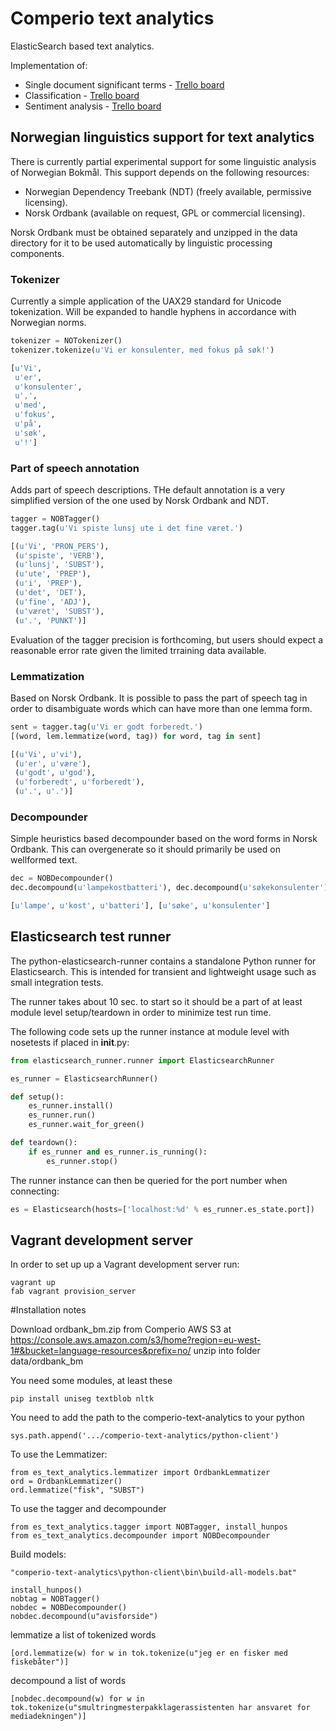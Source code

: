# Comperio text analytics

ElasticSearch based text analytics.

Implementation of:

* Single document significant terms - [Trello board](https://trello.com/c/nrO8QIp9)
* Classification - [Trello board](https://trello.com/c/PU7XqsTi)
* Sentiment analysis - [Trello board](https://trello.com/c/C8H5fBcJ)

## Norwegian linguistics support for text analytics

There is currently partial experimental support for some linguistic analysis of Norwegian Bokmål. This
support depends on the following resources:

* Norwegian Dependency Treebank (NDT) (freely available, permissive licensing).
* Norsk Ordbank (available on request, GPL or commercial licensing).

Norsk Ordbank must be obtained separately and unzipped in the data directory for it to be used automatically
by linguistic processing components.

### Tokenizer

Currently a simple application of the UAX29 standard for Unicode tokenization. Will be expanded to handle hyphens
in accordance with Norwegian norms.

```python
tokenizer = NOTokenizer()
tokenizer.tokenize(u'Vi er konsulenter, med fokus på søk!')

[u'Vi',
 u'er',
 u'konsulenter',
 u',',
 u'med',
 u'fokus',
 u'på',
 u'søk',
 u'!']
```

### Part of speech annotation

Adds part of speech descriptions. THe default annotation is a very simplified version of the one used by Norsk Ordbank
and NDT.

```python
tagger = NOBTagger()
tagger.tag(u'Vi spiste lunsj ute i det fine været.')

[(u'Vi', 'PRON_PERS'),
 (u'spiste', 'VERB'),
 (u'lunsj', 'SUBST'),
 (u'ute', 'PREP'),
 (u'i', 'PREP'),
 (u'det', 'DET'),
 (u'fine', 'ADJ'),
 (u'været', 'SUBST'),
 (u'.', 'PUNKT')]
```

Evaluation of the tagger precision is forthcoming, but users should expect a reasonable error rate given the
limited trraining data available.

### Lemmatization

Based on Norsk Ordbank. It is possible to pass the part of speech tag in order to disambiguate words which can
have more than one lemma form.

```python
sent = tagger.tag(u'Vi er godt forberedt.')
[(word, lem.lemmatize(word, tag)) for word, tag in sent]

[(u'Vi', u'vi'),
 (u'er', u'være'),
 (u'godt', u'god'),
 (u'forberedt', u'forberedt'),
 (u'.', u'.')]
```

### Decompounder

Simple heuristics based decompounder based on the word forms in Norsk Ordbank. This can overgenerate so it should
primarily be used on wellformed text.

```python
dec = NOBDecompounder()
dec.decompound(u'lampekostbatteri'), dec.decompound(u'søkekonsulenter')

[u'lampe', u'kost', u'batteri'], [u'søke', u'konsulenter']
```

## Elasticsearch test runner

The python-elasticsearch-runner contains a standalone Python runner for Elasticsearch. This is intended
for transient and lightweight usage such as small integration tests.

The runner takes about 10 sec. to start so it should be a part of at least module level setup/teardown in
order to minimize test run time.

The following code sets up the runner instance at module level with nosetests if placed in __init__.py:

```python
from elasticsearch_runner.runner import ElasticsearchRunner

es_runner = ElasticsearchRunner()

def setup():
    es_runner.install()
    es_runner.run()
    es_runner.wait_for_green()

def teardown():
    if es_runner and es_runner.is_running():
        es_runner.stop()
```

The runner instance can then be queried for the port number when connecting:

```python
es = Elasticsearch(hosts=['localhost:%d' % es_runner.es_state.port])
```

## Vagrant development server

In order to set up up a Vagrant development server run:

```
vagrant up
fab vagrant provision_server
```


#Installation notes

Download ordbank_bm.zip from Comperio AWS S3 at https://console.aws.amazon.com/s3/home?region=eu-west-1#&bucket=language-resources&prefix=no/
unzip into folder data/ordbank_bm

You need some modules, at least these

    pip install uniseg textblob nltk 

You need to add the path to the comperio-text-analytics to your python

    sys.path.append('.../comperio-text-analytics/python-client')


To use the Lemmatizer:

    from es_text_analytics.lemmatizer import OrdbankLemmatizer
    ord = OrdbankLemmatizer()
    ord.lemmatize("fisk", "SUBST")

To use the tagger and decompounder

    from es_text_analytics.tagger import NOBTagger, install_hunpos
    from es_text_analytics.decompounder import NOBDecompounder

Build models:

    "comperio-text-analytics\python-client\bin\build-all-models.bat"

    install_hunpos()
    nobtag = NOBTagger()
    nobdec = NOBDecompounder()
    nobdec.decompound(u"avisforside")

lemmatize a list of tokenized words

    [ord.lemmatize(w) for w in tok.tokenize(u"jeg er en fisker med fiskebåter")] 

decompound a list of words

    [nobdec.decompound(w) for w in tok.tokenize(u"smultringmesterpakklagerassistenten har ansvaret for mediadekningen")] 